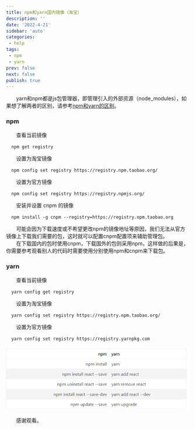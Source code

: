 ```yaml
---
title: npm和yarn国内镜像（淘宝）
description: ''
date: '2022-4-21'
sidebar: 'auto'
categories: 
 - help
tags: 
 - npm
 - yarn
prev: false
next: false
publish: true
---
```


&nbsp;&nbsp;&nbsp;&nbsp;&nbsp;&nbsp;&nbsp;yarn和npm都是js包管理器，即管理引入的外部资源（node_modules），如果想了解两者的区别，请参考[npm和yarn的区别](https://www.jianshu.com/p/254794d5e741)。

### npm
&nbsp;&nbsp;&nbsp;&nbsp;&nbsp;&nbsp;&nbsp;查看当前镜像
```bash
  npm get registry
```
&nbsp;&nbsp;&nbsp;&nbsp;&nbsp;&nbsp;&nbsp;设置为淘宝镜像
```
  npm config set registry https://registry.npm.taobao.org/
```
&nbsp;&nbsp;&nbsp;&nbsp;&nbsp;&nbsp;&nbsp;设置为官方镜像
```
  npm config set registry https://registry.npmjs.org/
```
&nbsp;&nbsp;&nbsp;&nbsp;&nbsp;&nbsp;&nbsp;安装并设置 cnpm 的镜像
```
  npm install -g cnpm --registry=https://registry.npm.taobao.org
```
&nbsp;&nbsp;&nbsp;&nbsp;&nbsp;&nbsp;&nbsp;可能会因为下载速度或不希望更改npm的镜像地址等原因，我们无法从官方镜像上下载我们需要的包，这时就可以配置cnpm配置项来辅助管理包。  
&nbsp;&nbsp;&nbsp;&nbsp;&nbsp;&nbsp;&nbsp;在下载国内的包时使用cnpm，下载国外的包则采用npm，这样做的后果是，你需要参考观看别人的代码时需要使用分别使用npm和cnpm来下载包。

### yarn
&nbsp;&nbsp;&nbsp;&nbsp;&nbsp;&nbsp;&nbsp;查看当前镜像
```
  yarn config get registry
```
&nbsp;&nbsp;&nbsp;&nbsp;&nbsp;&nbsp;&nbsp;设置为淘宝镜像
```
  yarn config set registry https://registry.npm.taobao.org/
```
&nbsp;&nbsp;&nbsp;&nbsp;&nbsp;&nbsp;&nbsp;设置为官方镜像
```
  yarn config set registry https://registry.yarnpkg.com
```
![yarn和npm命令区别](../demo/imgs/help/NY.png)

&nbsp;&nbsp;&nbsp;&nbsp;&nbsp;&nbsp;&nbsp;感谢观看。

